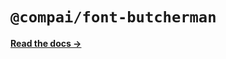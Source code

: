 # `@compai/font-butcherman`

[**Read the docs &rarr;**](https://components.ai/docs/typefaces/butcherman)
